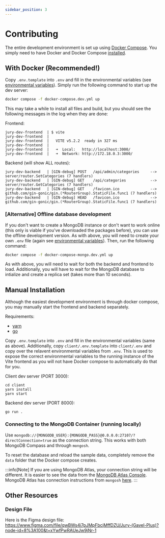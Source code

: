```yaml
---
sidebar_position: 3
---
```


# Contributing

The entire development environment is set up using [Docker Compose](https://docs.docker.com/compose/). You simply need to have Docker and Docker Compose [installed](https://docs.docker.com/compose/install/).

## With Docker (Recommended!)

Copy `.env.template` into `.env` and fill in the environmental variables (see [environmental variables](/docs/intro#step-3-environmental-variables)). Simply run the following command to start up the dev server:

```bash
docker compose -f docker-compose.dev.yml up
```

This may take a while to install all files and build, but you should see the following messages in the log when they are done:

Frontend:
```
jury-dev-frontend  | $ vite
jury-dev-frontend  | 
jury-dev-frontend  |   VITE v5.2.2  ready in 327 ms
jury-dev-frontend  | 
jury-dev-frontend  |   ➜  Local:   http://localhost:3000/
jury-dev-frontend  |   ➜  Network: http://172.18.0.3:3000/
```

Backend (will show ALL routes):
```
jury-dev-backend   | [GIN-debug] POST   /api/admin/categories     --> server/router.SetCategories (7 handlers)
jury-dev-backend   | [GIN-debug] GET    /api/categories           --> server/router.GetCategories (7 handlers)
jury-dev-backend   | [GIN-debug] GET    /favicon.ico              --> github.com/gin-gonic/gin.(*RouterGroup).StaticFile.func1 (7 handlers)
jury-dev-backend   | [GIN-debug] HEAD   /favicon.ico              --> github.com/gin-gonic/gin.(*RouterGroup).StaticFile.func1 (7 handlers)
```

### [Alternative] Offline database development

If you don't want to create a MongoDB instance or don't want to work online (this only is viable if you've downloaded the packages before), you can use the offline development version. As with above, you will need to create your own `.env` file (again see [environmental variables](/docs/intro#step-3-environmental-variables)). Then, run the following command:

```bash
docker compose -f docker-compose-mongo.dev.yml up
```

As with above, you will need to wait for both the backend and frontend to load. Additionally, you will have to wait for the MongoDB database to intialize and create a replica set (takes more than 10 seconds).

## Manual Installation

Although the easiest development environment is through docker compose, you may manually start the frontend and backend separately. 

Requirements:

-   [yarn](https://yarnpkg.com/)
-   [go](https://go.dev/)

Copy `.env.template` into `.env` and fill in the environmental variables (same as above). Additionally, copy `client/.env.template` into `client/.env` and copy over the relavent environmental variables from `.env`. This is used to expose the correct environmental variables to the running instance of the Vite frontend as you will not have Docker compose to automatically do that for you.

Client dev server (PORT 3000):

```
cd client
yarn install
yarn start
```

Backend dev server (PORT 8000):

```
go run .
```

### Connecting to the MongoDB Container (running locally)

Use `mongodb://{MONGODB_USER}:{MONGODB_PASS}@0.0.0.0:27107/?directConnection=true` as the connection string. This works with both MongoDB Compass and through `mongosh`.

To reset the database and reload the sample data, completely remove the `data` folder that the Docker compose creates.

:::info[Note]
If you are using MongoDB Atlas, your connection string will be different. It is easier to see the data from the [MongoDB Atlas Console](https://cloud.mongodb.com/). MongoDB Atlas has connection instructions from `mongosh` [here](https://www.mongodb.com/docs/atlas/mongo-shell-connection/).
:::

## Other Resources

### Design File

Here is the Figma design file: https://www.figma.com/file/qwBWs4i7pJMpFbcjMffDZU/Jury-(Gavel-Plus)?node-id=8%3A100&t=xYwfPwRAUeJw9jNr-1
